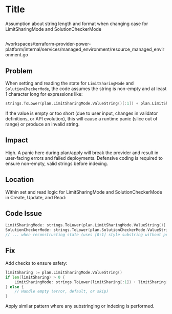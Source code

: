# Title

Assumption about string length and format when changing case for LimitSharingMode and SolutionCheckerMode

##

/workspaces/terraform-provider-power-platform/internal/services/managed_environment/resource_managed_environment.go

## Problem

When setting and reading the state for `LimitSharingMode` and `SolutionCheckerMode`, the code assumes the string is non-empty and at least 1 character long for expressions like:
```go
strings.ToLower(plan.LimitSharingMode.ValueString()[:1]) + plan.LimitSharingMode.ValueString()[1:]
```
If the value is empty or too short (due to user input, changes in validator definitions, or API evolution), this will cause a runtime panic (slice out of range) or produce an invalid string.

## Impact

High. A panic here during plan/apply will break the provider and result in user-facing errors and failed deployments. Defensive coding is required to ensure non-empty, valid strings before indexing.

## Location

Within set and read logic for LimitSharingMode and SolutionCheckerMode in Create, Update, and Read:

## Code Issue

```go
LimitSharingMode: strings.ToLower(plan.LimitSharingMode.ValueString()[:1]) + plan.LimitSharingMode.ValueString()[1:],
SolutionCheckerMode: strings.ToLower(plan.SolutionCheckerMode.ValueString()),
// ... when reconstructing state (uses [0:1] style substring without prior length check)
```

## Fix

Add checks to ensure safety:

```go
limitSharing := plan.LimitSharingMode.ValueString()
if len(limitSharing) > 0 {
    LimitSharingMode: strings.ToLower(limitSharing[:1]) + limitSharing[1:]
} else {
    // Handle empty (error, default, or skip)
}
```
Apply similar pattern where any substringing or indexing is performed.
